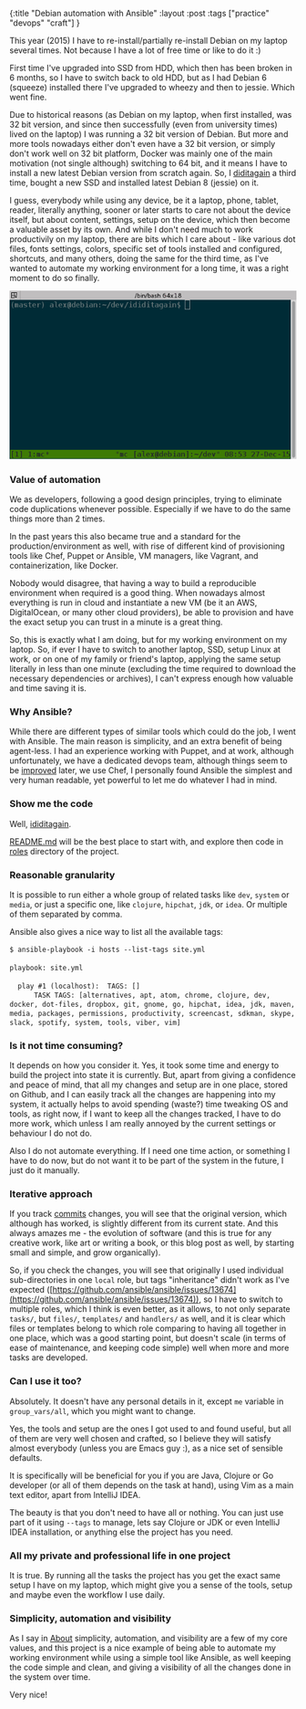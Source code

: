 {:title "Debian automation with Ansible"
:layout :post
:tags ["practice" "devops" "craft"]
}

This year (2015) I have to re-install/partially re-install Debian on my laptop several times. Not because I have a lot of free time or like to do it :) 

First time I've upgraded into SSD from HDD, which then has been broken in 6 months, so I have to switch back to old HDD, but as I had Debian 6 (squeeze) installed there I've upgraded to wheezy and then to jessie. Which went fine. 

Due to historical reasons (as Debian on my laptop, when first installed, was 32 bit version, and since then successfully (even from university times) lived on the laptop) I was running a 32 bit version of Debian. But more and more tools nowadays either don't even have a 32 bit version, or simply don't work well on 32 bit platform, Docker was mainly one of the main motivation (not single although) switching to 64 bit, and it means I have to install a new latest Debian version from scratch again. So, I [diditagain](https://github.com/zshamrock/ididitagain) a third time, bought a new SSD and installed latest Debian 8 (jessie) on it.

I guess, everybody while using any device, be it a laptop, phone, tablet, reader, literally anything, sooner or later starts to care not about the device itself, but about content, settings, setup on the device, which then become a valuable asset by its own. And while I don't need much to work productivily on my laptop, there are bits which I care about - like various dot files, fonts settings, colors, specific set of tools installed and configured, shortcuts, and many others, doing the same for the third time, as I've wanted to automate my working environment for a long time, it was a right moment to do so finally.

<img src="https://raw.githubusercontent.com/zshamrock/ididitagain/master/demo/demo.gif" alt="Demo" class="img-thumbnail">

### Value of automation

We as developers, following a good design principles, trying to eliminate code duplications whenever possible. Especially if we have to do the same things more than 2 times. 

In the past years this also became true and a standard for the production/environment as well, with rise of different kind of provisioning tools like Chef, Puppet or Ansible, VM managers, like Vagrant, and containerization, like Docker.

Nobody would disagree, that having a way to build a reproducible environment when required is a good thing. When nowadays almost everything is run in cloud and instantiate a new VM (be it an AWS, DigitalOcean, or many other cloud providers), be able to provision and have the exact setup you can trust in a minute is a great thing.

So, this is exactly what I am doing, but for my working environment on my laptop. So, if ever I have to switch to another laptop, SSD, setup Linux at work, or on one of my family or friend's laptop, applying the same setup literally in less than one minute (excluding the time required to download the necessary dependencies or archives), I can't express enough how valuable and time saving it is.

### Why Ansible?

While there are different types of similar tools which could do the job, I went with Ansible. The main reason is simplicity, and an extra benefit of being agent-less.
I had an experience working with Puppet, and at work, although unfortunately, we have a dedicated devops team, although things seem to be [improved](posts/2015-09-27-you-are-the-devops.html) later, we use Chef, I personally found Ansible the simplest and very human readable, yet powerful to let me do whatever I had in mind.

### Show me the code

Well, <i class="fa fa-github-square"></i> [ididitagain](https://github.com/zshamrock/ididitagain). 

[README.md](https://github.com/zshamrock/ididitagain/blob/master/README.md) will be the best place to start with, and explore then code in [roles](https://github.com/zshamrock/ididitagain/tree/master/roles) directory of the project.

### Reasonable granularity

It is possible to run either a whole group of related tasks like `dev`, `system` or `media`, or just a specific one, like `clojure`, `hipchat`, `jdk`, or `idea`. Or multiple of them separated by comma.

Ansible also gives a nice way to list all the available tags: 

```
$ ansible-playbook -i hosts --list-tags site.yml 

playbook: site.yml

  play #1 (localhost):  TAGS: []
      TASK TAGS: [alternatives, apt, atom, chrome, clojure, dev, docker, dot-files, dropbox, git, gnome, go, hipchat, idea, jdk, maven, media, packages, permissions, productivity, screencast, sdkman, skype, slack, spotify, system, tools, viber, vim]

```

### Is it not time consuming?

It depends on how you consider it. Yes, it took some time and energy to build the project into state it is currently. But, apart from giving a confidence and peace of mind, that all my changes and setup are in one place, stored on Github, and I can easily track all the changes are happening into my system, it actually helps to avoid spending (waste?) time tweaking OS and tools, as right now, if I want to keep all the changes tracked, I have to do more work, which unless I am really annoyed by the current settings or behaviour I do not do.

Also I do not automate everything. If I need one time action, or something I have to do now, but do not want it to be part of the system in the future, I just do it manually.

### Iterative approach

If you track [commits](https://github.com/zshamrock/ididitagain/commits/master) changes, you will see that the original version, which although has worked, is slightly different from its current state. And this always amazes me - the evolution of software (and this is true for any creative work, like art or writing a book, or this blog post as well, by starting small and simple, and grow organically). 

So, if you check the changes, you will see that originally I used individual sub-directories in one `local` role, but tags "inheritance" didn't work as I've expected ([https://github.com/ansible/ansible/issues/13674](https://github.com/ansible/ansible/issues/13674)), so I have to switch to multiple roles, which I think is even better, as it allows, to not only separate `tasks/`, but `files/`, `templates/` and `handlers/` as well, and it is clear which files or templates belong to which role comparing to having all together in one place, which was a good starting point, but doesn't scale (in terms of ease of maintenance, and keeping code simple) well when more and more tasks are developed.

### Can I use it too?

Absolutely. It doesn't have any personal details in it, except `me` variable in `group_vars/all`, which you might want to change. 

Yes, the tools and setup are the ones I got used to and found useful, but all of them are very well chosen and crafted, so I believe they will satisfy almost everybody (unless you are Emacs guy :), as a nice set of sensible defaults. 

It is specifically will be beneficial for you if you are Java, Clojure or Go developer (or all of them depends on the task at hand), using Vim as a main text editor, apart from IntelliJ IDEA.

The beauty is that you don't need to have all or nothing. You can just use part of it using `--tags` to manage, lets say Clojure or JDK or even IntelliJ IDEA installation, or anything else the project has you need.


### All my private and professional life in one project

It is true. By running all the tasks the project has you get the exact same setup I have on my laptop, which might give you a sense of the tools, setup and maybe even the workflow I use daily.

### Simplicity, automation and visibility

As I say in [About](pages/about.html) simplicity, automation, and visibility are a few of my core values, and this project is a nice example of being able to automate my working environment while using a simple tool like Ansible, as well keeping the code simple and clean, and giving a visibility of all the changes done in the system over time.

Very nice!
